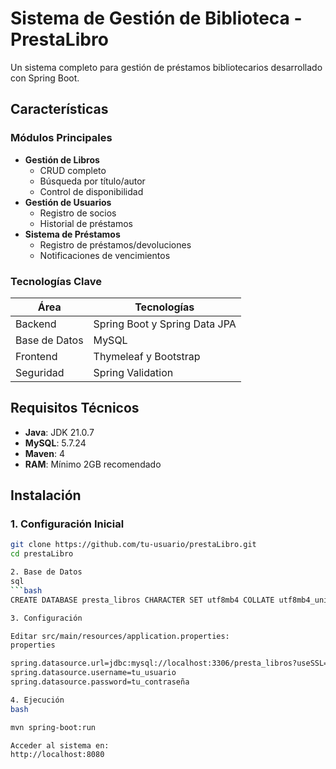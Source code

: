 # Sistema de Gestión de Biblioteca - PrestaLibro

Un sistema completo para gestión de préstamos bibliotecarios desarrollado con Spring Boot.

##  Características

### Módulos Principales
- **Gestión de Libros**
  - CRUD completo
  - Búsqueda por título/autor
  - Control de disponibilidad
- **Gestión de Usuarios**
  - Registro de socios
  - Historial de préstamos
- **Sistema de Préstamos**
  - Registro de préstamos/devoluciones
  - Notificaciones de vencimientos

### Tecnologías Clave
| Área          | Tecnologías                     |
|---------------|---------------------------------|
| Backend       | Spring Boot y Spring Data JPA|
| Base de Datos | MySQL                           |
| Frontend      | Thymeleaf y Bootstrap           |
| Seguridad     | Spring Validation               |

## Requisitos Técnicos

- **Java**: JDK 21.0.7
- **MySQL**: 5.7.24
- **Maven**: 4
- **RAM**: Mínimo 2GB recomendado

## Instalación

### 1. Configuración Inicial
```bash
git clone https://github.com/tu-usuario/prestaLibro.git
cd prestaLibro

2. Base de Datos
sql
```bash
CREATE DATABASE presta_libros CHARACTER SET utf8mb4 COLLATE utf8mb4_unicode_ci;

3. Configuración

Editar src/main/resources/application.properties:
properties

spring.datasource.url=jdbc:mysql://localhost:3306/presta_libros?useSSL=false
spring.datasource.username=tu_usuario
spring.datasource.password=tu_contraseña

4. Ejecución
bash

mvn spring-boot:run

Acceder al sistema en:
http://localhost:8080
